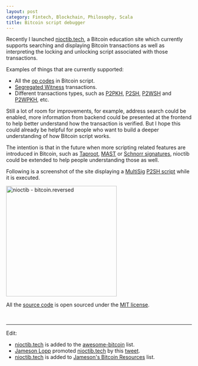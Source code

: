 ```yaml
---
layout: post
category: Fintech, Blockchain, Philosophy, Scala
title: Bitcoin script debugger
---
```


Recently I launched [nioctib.tech](https://nioctib.tech), a Bitcoin education site which currently supports searching
and displaying Bitcoin transactions as well as interpreting the locking and unlocking script associated with those transactions.

Examples of things that are currently supported:

* All the [op codes](https://en.bitcoin.it/wiki/Script#Opcodes) in Bitcoin script.
* [Segregated Witness](https://en.bitcoin.it/wiki/Segregated_Witness) transactions.
* Different transactions types, such as [P2PKH](https://en.bitcoinwiki.org/wiki/Pay-to-Pubkey_Hash), [P2SH](https://en.bitcoin.it/wiki/Pay_to_script_hash), [P2WSH](https://bitcoincore.org/en/segwit_wallet_dev/#native-pay-to-witness-script-hash-p2wsh)
and [P2WPKH](https://bitcoincore.org/en/segwit_wallet_dev/#native-pay-to-witness-public-key-hash-p2wpkh), etc.

Still a lot of room for improvements, for example, address search could be enabled, more information from backend could be presented at the frontend
to help better understand how the transaction is verified. But I hope this could already be helpful for people who want to build a deeper understanding
of how Bitcoin script works.

The intention is that in the future when more scripting related features are introduced in Bitcoin, such as [Taproot](https://lists.linuxfoundation.org/pipermail/bitcoin-dev/2018-January/015614.html),
[MAST](https://bitcointechtalk.com/what-is-a-bitcoin-merklized-abstract-syntax-tree-mast-33fdf2da5e2f) or [Schnorr signatures](https://bitcointechtalk.com/scaling-bitcoin-schnorr-signatures-abe3b5c275d1),
nioctib could be extended to help people understanding those as well.

Following is a screenshot of the site displaying a [MultiSig](https://en.bitcoin.it/wiki/Multisignature) [P2SH script](https://en.bitcoin.it/wiki/Pay_to_script_hash) while it is executed.

<img src="{{ site.baseurl }}/images/nioctib-debug.jpg" alt="nioctib - bitcoin.reversed" style="width: 300px;"/>

All the [source code](https://github.com/liuhongchao/bitcoin4s) is open sourced under the [MIT license](https://opensource.org/licenses/MIT).

<br/>

----
Edit:

* [nioctib.tech](https://nioctib.tech) is added to the [awesome-bitcoin](https://github.com/igorbarinov/awesome-bitcoin) list.
* [Jameson Lopp](https://twitter.com/lopp) promoted [nioctib.tech](https://nioctib.tech) by this [tweet](https://twitter.com/lopp/status/1072156493116518400).
* [nioctib.tech](https://nioctib.tech) is added to [Jameson's Bitcoin Resources](https://lopp.net/bitcoin.html) list.
